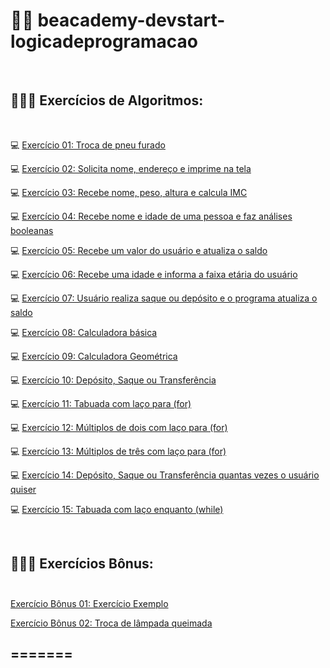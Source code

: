 # 👩🏻 beacademy-devstart-logicadeprogramacao
<br>

## 👩🏻‍💻 Exercícios de Algoritmos:

<br>

💻 [Exercício 01: Troca de pneu furado](https://github.com/tatmorenno/beacademy-devstart-logicadeprogramacao/blob/main/exercicios/exercicio_1.txt)
 
💻 [Exercício 02: Solicita nome, endereço e imprime na tela](https://github.com/tatmorenno/beacademy-devstart-logicadeprogramacao/blob/main/exercicios/exercicio_2.txt)

💻 [Exercício 03: Recebe nome, peso, altura e calcula IMC](https://github.com/tatmorenno/beacademy-devstart-logicadeprogramacao/blob/main/exercicios/exercicio_3.txt)

💻 [Exercício 04: Recebe nome e idade de uma pessoa e faz análises booleanas](https://github.com/tatmorenno/beacademy-devstart-logicadeprogramacao/blob/main/exercicios/exercicio_4.ALG)

💻 [Exercício 05: Recebe um valor do usuário e atualiza o saldo](https://github.com/tatmorenno/beacademy-devstart-logicadeprogramacao/blob/main/exercicios/exercicio_5.ALG)

💻 [Exercício 06: Recebe uma idade e informa a faixa etária do usuário](https://github.com/tatmorenno/beacademy-devstart-logicadeprogramacao/blob/main/exercicios/exercicio_6.txt)

💻 [Exercício 07: Usuário realiza saque ou depósito e o programa atualiza o saldo](https://github.com/tatmorenno/beacademy-devstart-logicadeprogramacao/blob/main/exercicios/exercicio_7.txt)

💻 [Exercício 08: Calculadora básica](https://github.com/tatmorenno/beacademy-devstart-logicadeprogramacao/blob/main/exercicios/exercicio_8.txt)

💻 [Exercício 09: Calculadora Geométrica](https://github.com/tatmorenno/beacademy-devstart-logicadeprogramacao/blob/main/exercicios/exercicio_9.txt)

💻 [Exercício 10: Depósito, Saque ou Transferência](https://github.com/tatmorenno/beacademy-devstart-logicadeprogramacao/blob/main/exercicios/exercicio_10.txt)

💻 [Exercício 11: Tabuada com laço para (for)](https://github.com/tatmorenno/beacademy-devstart-logicadeprogramacao/blob/main/exercicios/exercicio_11.txt)

💻 [Exercício 12: Múltiplos de dois com laço para (for)](https://github.com/tatmorenno/beacademy-devstart-logicadeprogramacao/blob/main/exercicios/exercicio_12.txt)

💻 [Exercício 13: Múltiplos de três com laço para (for)](https://github.com/tatmorenno/beacademy-devstart-logicadeprogramacao/blob/main/exercicios/exercicio_13.txt)

💻 [Exercício 14: Depósito, Saque ou Transferência quantas vezes o usuário quiser](https://github.com/tatmorenno/beacademy-devstart-logicadeprogramacao/blob/main/exercicios/exercicio_14.txt)

💻 [Exercício 15: Tabuada com laço enquanto (while)](https://github.com/tatmorenno/beacademy-devstart-logicadeprogramacao/blob/main/exercicios/exercicio_15.txt)

<br>

## 👩🏻‍💻 Exercícios Bônus: <br><br>

[Exercício Bônus 01: Exercício Exemplo](https://github.com/tatmorenno/beacademy-devstart-logicadeprogramacao/blob/main/exercicios/B%C3%B4nus/bonus01.txt)

[Exercício Bônus 02: Troca de lâmpada queimada](https://github.com/tatmorenno/beacademy-devstart-logicadeprogramacao/blob/main/exercicios/B%C3%B4nus/bonus02.txt)

## =======

